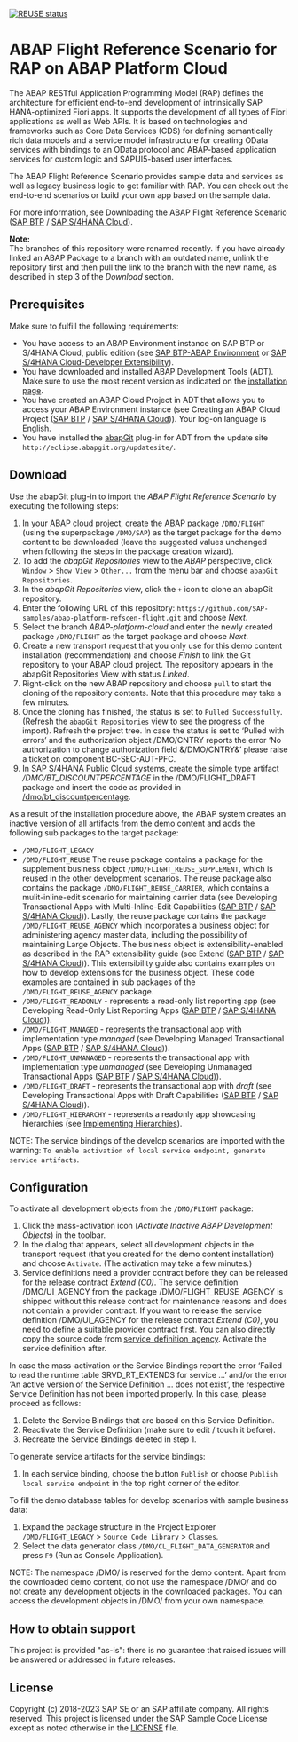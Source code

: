 [![REUSE status](https://api.reuse.software/badge/github.com/SAP-samples/abap-platform-refscen-flight)](https://api.reuse.software/info/github.com/SAP-samples/abap-platform-refscen-flight)

# ABAP Flight Reference Scenario for RAP on ABAP Platform Cloud
The ABAP RESTful Application Programming Model (RAP) defines the architecture for efficient end-to-end development of intrinsically SAP HANA-optimized Fiori apps. It supports the development of all types of Fiori applications as well as Web APIs. It is based on technologies and frameworks such as Core Data Services (CDS) for defining semantically rich data models and a service model infrastructure for creating OData services with bindings to an OData protocol and ABAP-based application services for custom logic and SAPUI5-based user interfaces.

The ABAP Flight Reference Scenario provides sample data and services as well as legacy business logic to get familiar with RAP. You can check out the end-to-end scenarios or build your own app based on the sample data.

For more information, see Downloading the ABAP Flight Reference Scenario ([SAP BTP](https://help.sap.com/docs/BTP/923180ddb98240829d935862025004d6/def316685ad14033b051fc4b88db07c8.html) / [SAP S/4HANA Cloud](https://help.sap.com/docs/SAP_S4HANA_CLOUD/6aa39f1ac05441e5a23f484f31e477e7/def316685ad14033b051fc4b88db07c8.html)).

**Note:**  
The branches of this repository were renamed recently. If you have already linked an ABAP Package to a branch with an outdated name, unlink the repository first and then pull the link to the branch with the new name, as described in step 3 of the <em>Download</em> section. 

## Prerequisites
Make sure to fulfill the following requirements:
* You have access to an ABAP Environment instance on SAP BTP or S/4HANA Cloud, public edition (see [SAP BTP-ABAP Environment](https://help.sap.com/docs/BTP/65de2977205c403bbc107264b8eccf4b/11d62652aa2b4600a0fa136de0789648.html) or [SAP S/4HANA Cloud-Developer Extensibility](https://help.sap.com/docs/SAP_S4HANA_CLOUD/6aa39f1ac05441e5a23f484f31e477e7/e1059ff581854a699f15734049f14293.html)).
* You have downloaded and installed ABAP Development Tools (ADT). Make sure to use the most recent version as indicated on the [installation page](https://tools.hana.ondemand.com/#abap). 
* You have created an ABAP Cloud Project in ADT that allows you to access your ABAP Environment instance (see Creating an ABAP Cloud Project ([SAP BTP](https://help.sap.com/docs/BTP/5371047f1273405bb46725a417f95433/99cc54393e4c4e77a5b7f05567d4d14c.html) / [SAP S/4HANA Cloud](https://help.sap.com/docs/SAP_S4HANA_CLOUD/25cf71e63940453397a32dc2b7676947/99cc54393e4c4e77a5b7f05567d4d14c.html))). Your log-on language is English.
* You have installed the [abapGit](https://github.com/abapGit/eclipse.abapgit.org) plug-in for ADT from the update site `http://eclipse.abapgit.org/updatesite/`.

## Download
Use the abapGit plug-in to import the <em>ABAP Flight Reference Scenario</em> by executing the following steps:
1. In your ABAP cloud project, create the ABAP package `/DMO/FLIGHT` (using the superpackage `/DMO/SAP`) as the target package for the demo content to be downloaded (leave the suggested values unchanged when following the steps in the package creation wizard).
2. To add the <em>abapGit Repositories</em> view to the <em>ABAP</em> perspective, click `Window` > `Show View` > `Other...` from the menu bar and choose `abapGit Repositories`.
3. In the <em>abapGit Repositories</em> view, click the `+` icon to clone an abapGit repository.
4. Enter the following URL of this repository: `https://github.com/SAP-samples/abap-platform-refscen-flight.git` and choose <em>Next</em>.
5. Select the branch <em>ABAP-platform-cloud</em> and enter the newly created package `/DMO/FLIGHT` as the target package and choose <em>Next</em>.
6. Create a new transport request that you only use for this demo content installation (recommendation) and choose <em>Finish</em> to link the Git repository to your ABAP cloud project. The repository appears in the abapGit Repositories View with status <em>Linked</em>.
7. Right-click on the new ABAP repository and choose `pull` to start the cloning of the repository contents. Note that this procedure may take a few minutes. 
8. Once the cloning has finished, the status is set to `Pulled Successfully`. (Refresh the `abapGit Repositories` view to see the progress of the import). Refresh the project tree. In case the status is set to ‘Pulled with errors’ and the authorization object /DMO/CNTRY reports the error ‘No authorization to change authorization field &/DMO/CNTRY&’ please raise a ticket on component BC-SEC-AUT-PFC.
9. In SAP S/4HANA Public Cloud systems, create the simple type artifact <em>/DMO/BT_DISCOUNTPERCENTAGE</em> in the /DMO/FLIGHT_DRAFT package and insert the code as provided in [/dmo/bt_discountpercentage](src/draft/(dmo)bt_discountpercentage.drty.acds).

As a result of the installation procedure above, the ABAP system creates an inactive version of all artifacts from the demo content and adds the following sub packages to the target package: 
* `/DMO/FLIGHT_LEGACY`
* `/DMO/FLIGHT_REUSE` The reuse package contains a package for the supplement business object `/DMO/FLIGHT_REUSE_SUPPLEMENT`, which is reused in the other development scenarios. The reuse package also contains the package `/DMO/FLIGHT_REUSE_CARRIER`, which contains a mulit-inline-edit scenario for maintaining carrier data (see Developing Transactional Apps with Multi-Inline-Edit Capabilities ([SAP BTP](https://help.sap.com/docs/BTP/923180ddb98240829d935862025004d6/f713ec52bcb8405ca9262918cffa5d25.html) / [SAP S/4HANA Cloud](https://help.sap.com/docs/SAP_S4HANA_CLOUD/e5522a8a7b174979913c99268bc03f1a/f713ec52bcb8405ca9262918cffa5d25.html))).
Lastly, the reuse package contains the package `/DMO/FLIGHT_REUSE_AGENCY` which incorporates a business object for administering agency master data, including the possibility of maintaining Large Objects. The business object is extensibility-enabled as described in the RAP extensibility guide (see Extend ([SAP BTP](https://help.sap.com/docs/BTP/923180ddb98240829d935862025004d6/492d88ed89f640e5b18dd1c57f6817b1.html) / [SAP S/4HANA Cloud](https://help.sap.com/docs/SAP_S4HANA_CLOUD/e5522a8a7b174979913c99268bc03f1a/492d88ed89f640e5b18dd1c57f6817b1.html))). This extensibility guide also contains examples on how to develop extensions for the business object. These code examples are contained in sub packages of the `/DMO/FLIGHT_REUSE_AGENCY` package.
* `/DMO/FLIGHT_READONLY` - represents a read-only list reporting app (see Developing Read-Only List Reporting Apps ([SAP BTP](https://help.sap.com/docs/BTP/923180ddb98240829d935862025004d6/504035c0850f44f787f5b81e35791d10.html) / [SAP S/4HANA Cloud](https://help.sap.com/docs/SAP_S4HANA_CLOUD/e5522a8a7b174979913c99268bc03f1a/504035c0850f44f787f5b81e35791d10.html))).
* `/DMO/FLIGHT_MANAGED` - represents the transactional app with implementation type <em>managed</em> (see Developing Managed Transactional Apps ([SAP BTP](https://help.sap.com/docs/BTP/923180ddb98240829d935862025004d6/b5bba99612cf4637a8b72a3fc82c22d9.html) / [SAP S/4HANA Cloud](https://help.sap.com/docs/SAP_S4HANA_CLOUD/e5522a8a7b174979913c99268bc03f1a/b5bba99612cf4637a8b72a3fc82c22d9.html))).
* `/DMO/FLIGHT_UNMANAGED` - represents the transactional app with implementation type <em>unmanaged</em> (see Developing Unmanaged Transactional Apps ([SAP BTP](https://help.sap.com/docs/BTP/923180ddb98240829d935862025004d6/f6cb3e3402694f5585068e5e5161a7c1.html) / [SAP S/4HANA Cloud](https://help.sap.com/docs/SAP_S4HANA_CLOUD/e5522a8a7b174979913c99268bc03f1a/f6cb3e3402694f5585068e5e5161a7c1.html))).
* `/DMO/FLIGHT_DRAFT` - represents the transactional app with <em>draft</em> (see Developing Transactional Apps with Draft Capabilities ([SAP BTP](https://help.sap.com/docs/BTP/923180ddb98240829d935862025004d6/71ba2bec1d0d4f22bc344bba6b569f2e.html) / [SAP S/4HANA Cloud](https://help.sap.com/docs/SAP_S4HANA_CLOUD/e5522a8a7b174979913c99268bc03f1a/71ba2bec1d0d4f22bc344bba6b569f2e.html))).
* `/DMO/FLIGHT_HIERARCHY` - represents a readonly app showcasing hierarchies (see [Implementing Hierarchies](https://help.sap.com/docs/abap-cloud/abap-rap/implementing-hierarchical-view)).

NOTE: The service bindings of the develop scenarios are imported with the warning: `To enable activation of local service endpoint, generate service artifacts`. 

## Configuration
To activate all development objects from the `/DMO/FLIGHT` package: 
1. Click the mass-activation icon (<em>Activate Inactive ABAP Development Objects</em>) in the toolbar.  
2. In the dialog that appears, select all development objects in the transport request (that you created for the demo content installation) and choose `Activate`. (The activation may take a few minutes.) 
3. Service definitions need a provider contract before they can be released for the release contract <em>Extend (C0)</em>. The service definition /DMO/UI_AGENCY from the package /DMO/FLIGHT_REUSE_AGENCY is shipped without this release contract for maintenance reasons and does not contain a provider contract. If you want to release the service definition /DMO/UI_AGENCY for the release contract <em>Extend (C0)</em>, you need to define a suitable provider contract first. You can also directly copy the source code from [service_definition_agency](service_definition_agency). Activate the service definition after.

In case the mass-activation or the Service Bindings report the error ‘Failed to read the runtime table SRVD_RT_EXTENDS for service …’ and/or the error ‘An active version of the Service Definition … does not exist’, the respective Service Definition has not been imported properly. In this case, please proceed as follows:
1. Delete the Service Bindings that are based on this Service Definition.
2. Reactivate the Service Definition (make sure to edit / touch it before).
3. Recreate the Service Bindings deleted in step 1.

To generate service artifacts for the service bindings:
1. In each service binding, choose the button `Publish` or choose `Publish local service endpoint` in the top right corner of the editor.

To fill the demo database tables for develop scenarios with sample business data: 
1. Expand the package structure in the Project Explorer `/DMO/FLIGHT_LEGACY` > `Source Code Library` > `Classes`.
2. Select the data generator class `/DMO/CL_FLIGHT_DATA_GENERATOR` and press `F9` (Run as Console Application). 

NOTE: The namespace /DMO/ is reserved for the demo content. Apart from the downloaded demo content, do not use the namespace /DMO/ and do not create any development objects in the downloaded packages. You can access the development objects in /DMO/ from your own namespace.

## How to obtain support
This project is provided "as-is": there is no guarantee that raised issues will be answered or addressed in future releases.

## License
Copyright (c) 2018-2023 SAP SE or an SAP affiliate company. All rights reserved.
This project is licensed under the SAP Sample Code License except as noted otherwise in the [LICENSE](LICENSES/Apache-2.0.txt) file.

